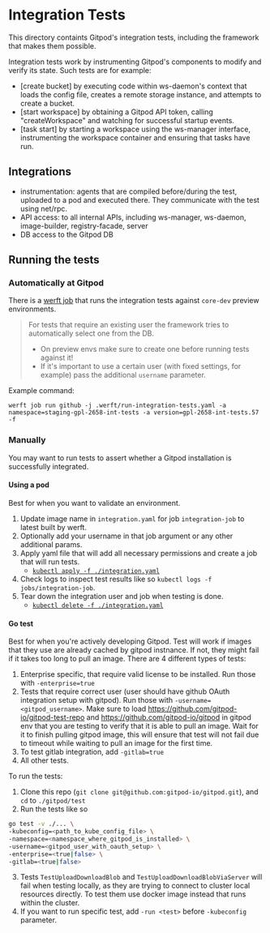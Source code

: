 # Integration Tests

This directory containts Gitpod's integration tests, including the framework that makes them possible.

Integration tests work by instrumenting Gitpod's components to modify and verify its state.
Such tests are for example:
  - [create bucket] by executing code within ws-daemon's context that loads the config file,
    creates a remote storage instance, and attempts to create a bucket.
  - [start workspace] by obtaining a Gitpod API token, calling "createWorkspace" and watching
    for successful startup events.
  - [task start] by starting a workspace using the ws-manager interface, instrumenting the
    workspace container and ensuring that tasks have run.

## Integrations
- instrumentation: agents that are compiled before/during the test, uploaded to a pod and executed there.
                   They communicate with the test using net/rpc.
- API access: to all internal APIs, including ws-manager, ws-daemon, image-builder, registry-facade, server
- DB access to the Gitpod DB

## Running the tests

### Automatically at Gitpod

There is a [werft job](../.werft/run-integration-tests.yaml) that runs the integration tests against `core-dev` preview environments.

 > For tests that require an existing user the framework tries to automatically select one from the DB.
 > - On preview envs make sure to create one before running tests against it!
 > - If it's important to use a certain user (with fixed settings, for example) pass the additional `username` parameter.

Example command:
```
werft job run github -j .werft/run-integration-tests.yaml -a namespace=staging-gpl-2658-int-tests -a version=gpl-2658-int-tests.57 -f
```

### Manually

You may want to run tests to assert whether a Gitpod installation is successfully integrated.

#### Using a pod

Best for when you want to validate an environment.

1. Update image name in `integration.yaml` for job `integration-job` to latest built by werft.
2. Optionally add your username in that job argument or any other additional params.
2. Apply yaml file that will add all necessary permissions and create a job that will run tests.
   * [`kubectl apply -f ./integration.yaml`](./integration.yaml)
3. Check logs to inspect test results like so `kubectl logs -f jobs/integration-job`.
4. Tear down the integration user and job when testing is done.
   * [`kubectl delete -f ./integration.yaml`](./integration.yaml)

#### Go test

Best for when you're actively developing Gitpod.
Test will work if images that they use are already cached by gitpod instnance. If not, they might fail if it takes too long to pull an image.
There are 4 different types of tests:
1. Enterprise specific, that require valid license to be installed. Run those with `-enterprise=true`
2. Tests that require correct user (user should have github OAuth integration setup with gitpod). Run those with `-username=<gitpod_username>`. Make sure to load https://github.com/gitpod-io/gitpod-test-repo and https://github.com/gitpod-io/gitpod in gitpod env that you are testing to verify that it is able to pull an image. Wait for it to finish pulling gitpod image, this will ensure that test will not fail due to timeout while waiting to pull an image for the first time.
3. To test gitlab integration, add `-gitlab=true`
4. All other tests.

To run the tests:
1. Clone this repo (`git clone git@github.com:gitpod-io/gitpod.git`), and `cd` to `./gitpod/test`
2. Run the tests like so
  ```bash
  go test -v ./... \
  -kubeconfig=<path_to_kube_config_file> \
  -namespace=<namespace_where_gitpod_is_installed> \
  -username=<gitpod_user_with_oauth_setup> \
  -enterprise=<true|false> \
  -gitlab=<true|false>
  ```
3. Tests `TestUploadDownloadBlob` and `TestUploadDownloadBlobViaServer` will fail when testing locally, as they are trying to connect to cluster local resources directly. To test them use docker image instead that runs within the cluster.
4. If you want to run specific test, add `-run <test>` before `-kubeconfig` parameter.